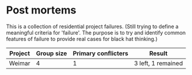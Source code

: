 # Post mortems
This is a collection of residential project failures. (Still trying to define a meaningful criteria for 'failure'. The purpose is to try and identify common features of failure to provide real cases for black hat thinking.)

Project	| Group size	| Primary conflicters	| Result
---		| ---			| ---					| ---
Weimar	| 4				| 1						| 3 left,  1 remained

